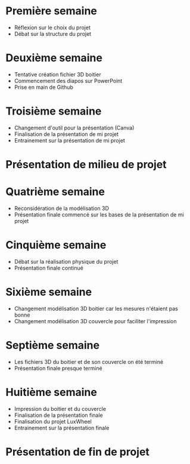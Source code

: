 # Première semaine

- Réflexion sur le choix du projet
- Débat sur la structure du projet


# Deuxième semaine

- Tentative création fichier 3D boitier 
- Commencement des diapos sur PowerPoint
- Prise en main de Github

# Troisième semaine

- Changement d'outil pour la présentation (Canva)
- Finalisation de la présentation de mi projet
- Entrainement sur la présentation de mi projet

# Présentation de milieu de projet

# Quatrième semaine

- Reconsidération de la modélisation 3D
- Présentation finale commencé sur les bases de la présentation de mi projet

# Cinquième semaine

- Débat sur la réalisation physique du projet
- Présentation finale continué

# Sixième semaine

- Changement modélisation 3D boitier car les mesures n'étaient pas bonne
- Changement modélisation 3D couvercle pour faciliter l'impression

# Septième semaine

- Les fichiers 3D du boitier et de son couvercle on été terminé
- Présentation finale presque terminé

# Huitième semaine

- Impression du boitier et du couvercle
- Finalisation de la présentation finale
- Finalisation du projet LuxWheel
- Entrainement sur la présentation finale

# Présentation de fin de projet
